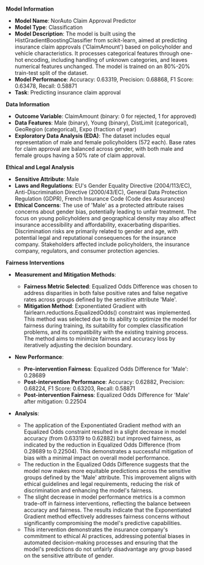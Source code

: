 **Model Information**

* **Model Name**: NorAuto Claim Approval Predictor
* **Model Type**: Classification
* **Model Description**: The model is built using the HistGradientBoostingClassifier from scikit-learn, aimed at predicting insurance claim approvals ('ClaimAmount') based on policyholder and vehicle characteristics. It processes categorical features through one-hot encoding, including handling of unknown categories, and leaves numerical features unchanged. The model is trained on an 80%-20% train-test split of the dataset.
* **Model Performance**: Accuracy: 0.63319, Precision: 0.68868, F1 Score: 0.63478, Recall: 0.58871
* **Task**: Predicting insurance claim approval

**Data Information**

* **Outcome Variable**: ClaimAmount (binary: 0 for rejected, 1 for approved)
* **Data Features**: Male (binary), Young (binary), DistLimit (categorical), GeoRegion (categorical), Expo (fraction of year)
* **Exploratory Data Analysis (EDA)**: The dataset includes equal representation of male and female policyholders (572 each). Base rates for claim approval are balanced across gender, with both male and female groups having a 50% rate of claim approval.

**Ethical and Legal Analysis**

* **Sensitive Attribute**: Male
* **Laws and Regulations**: EU's Gender Equality Directive (2004/113/EC), Anti-Discrimination Directive (2000/43/EC), General Data Protection Regulation (GDPR), French Insurance Code (Code des Assurances)
* **Ethical Concerns**: The use of 'Male' as a protected attribute raises concerns about gender bias, potentially leading to unfair treatment. The focus on young policyholders and geographical density may also affect insurance accessibility and affordability, exacerbating disparities. Discrimination risks are primarily related to gender and age, with potential legal and reputational consequences for the insurance company. Stakeholders affected include policyholders, the insurance company, regulators, and consumer protection agencies.

**Fairness Interventions**

* **Measurement and Mitigation Methods**:
    - **Fairness Metric Selected**: Equalized Odds Difference was chosen to address disparities in both false positive rates and false negative rates across groups defined by the sensitive attribute 'Male'.
    - **Mitigation Method**: Exponentiated Gradient with fairlearn.reductions.EqualizedOdds() constraint was implemented. This method was selected due to its ability to optimize the model for fairness during training, its suitability for complex classification problems, and its compatibility with the existing training process. The method aims to minimize fairness and accuracy loss by iteratively adjusting the decision boundary.

* **New Performance**:
    - **Pre-intervention Fairness**: Equalized Odds Difference for 'Male': 0.28689
    - **Post-intervention Performance**: Accuracy: 0.62882, Precision: 0.68224, F1 Score: 0.63203, Recall: 0.58871
    - **Post-intervention Fairness**: Equalized Odds Difference for 'Male' after mitigation: 0.22504

* **Analysis**:
    - The application of the Exponentiated Gradient method with an Equalized Odds constraint resulted in a slight decrease in model accuracy (from 0.63319 to 0.62882) but improved fairness, as indicated by the reduction in Equalized Odds Difference (from 0.28689 to 0.22504). This demonstrates a successful mitigation of bias with a minimal impact on overall model performance.
    - The reduction in the Equalized Odds Difference suggests that the model now makes more equitable predictions across the sensitive groups defined by the 'Male' attribute. This improvement aligns with ethical guidelines and legal requirements, reducing the risk of discrimination and enhancing the model's fairness.
    - The slight decrease in model performance metrics is a common trade-off in fairness interventions, reflecting the balance between accuracy and fairness. The results indicate that the Exponentiated Gradient method effectively addresses fairness concerns without significantly compromising the model's predictive capabilities.
    - This intervention demonstrates the insurance company's commitment to ethical AI practices, addressing potential biases in automated decision-making processes and ensuring that the model's predictions do not unfairly disadvantage any group based on the sensitive attribute of gender.